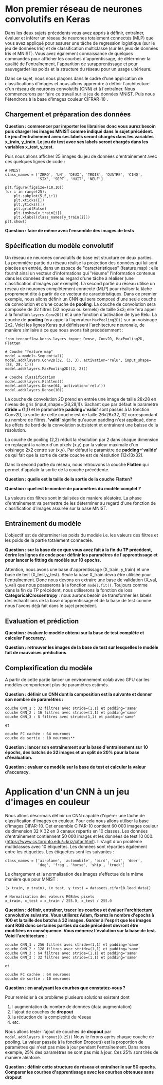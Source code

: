 # Mon premier réseau de neurones convolutifs en Keras

Dans les deux sujets précédents vous avez appris à définir, entraîner, évaluer et inférer un réseau de neurones totalement connectés (MLP) que vous
avez appliqué pour assurer une tâche de regression logistique (sur le jeu de données Iris) et de classification multiclasse (sur 
les jeux de données Iris et MNIST). Vous avez également connaissance de quelques commandes pour afficher les courbes d'apprentissage, de déterminer
la qualité de l'entraînement, l'apparition de surapprentissage et pour sauvegarder les poids et la structure du réseau pour un usage ultérieure.

Dans ce sujet, nous nous plaçons dans le cadre d'une application de classifications d'images et nous allons apprendre à définir l'architecture d'un réseau de neurones convolutifs (CNN) et à l'entraîner.
Nous commencerons par faire ce travail sur le jeu de données MNIST. Puis nous l'étendrons à la base d'images couleur CIFRAR-10 .

## Chargement et préparation des données

**Question : commencer par importer les librairies donc vous aurez besoin puis charger les images MNIST comme indiqué dans le sujet précédent. Le jeu d'entraînement avec ses labels
seront chargés dans les variables x_train, y_train. Le jeu de test avec ses labels seront chargés dans les variables x_test, y_test.**

Puis nous allons afficher 25 images du jeu de données d'entrainement avec ces quelques lignes de code :

```
# MNIST
class_names = ['ZERO', 'UN', 'DEUX', 'TROIS', 'QUATRE', 'CINQ',
               'SIX', 'SEPT', 'HUIT', 'NEUF']

plt.figure(figsize=(10,10))
for i in range(25):
    plt.subplot(5,5,i+1)
    plt.xticks([])
    plt.yticks([])
    plt.grid(False)
    plt.imshow(x_train[i])
    plt.xlabel(class_names[y_train[i]])
plt.show()
```

**Question : faire de même avec l'ensemble des images de tests**

## Spécification du modèle convolutif

Un réseau de neurones convolutifs de base est structuré en deux parties. La premmière partie du réseau réalise la projection des données qui lui sont placées en entrée, dans un espace de "caractéristiques" (feature map) : elle fournit ainsi un vecteur d'informations qui "résume" l'information contenue dans les données d'entrée au regard d'une tâche à réaliser (une classification d'images par exemple). La second partie du réseau utilise un réseau de neurones complètement connecté (MLP) pour réaliser la tâche proprement dite à partir de ce vecteur de caractéristiques. Dans ce premier exemple, nous allons définir un CNN qui sera composé d'une seule couche de convolution et d'une couche de __pooling__. La couche de convolution sera composée de 32 filtres (32 noyaux ou kernels) de taille 3x3; elle fera appel à la fonction ```layers.Conv2D()``` et à une fonction d'activation de type Relu. La couche de __pooling__ fera appel à l'opérateur ```MaxPooling2D()``` sur un voisinage 2x2. Voici les lignes Keras qui définissent l'architecture neuronale, de manière similaire à ce que nous avons fait précédemment :

```
from tensorflow.keras.layers import Dense, Conv2D, MaxPooling2D, Flatten

# Couche "feature map"
model = models.Sequential()
model.add(layers.Conv2D(32, (3, 3), activation='relu', input_shape=(28, 28, 1)))
model.add(layers.MaxPooling2D((2, 2)))

# Couche classification
model.add(layers.Flatten())
model.add(layers.Dense(64, activation='relu'))
model.add(layers.Dense(10))

```
La couche de convolution 2D prend en entrée une image de taille 28x28 en niveau de gris (input_shape=(28,28,1)).
Sachant que par défaut le paramètre __stride = (1,1)__ et le paramaètre __padding='valid'__ sont passés à la fonction Conv2D, la sortie de cette couche est de taille 26x26x32, 32 correspondant au nombre de filtres.
__'valid'__ signifie qu'aucun padding n'est appliqué, donc les effets de bord de la convolution subsistent et entrainent une baisse de la résolution.

La couche de pooling (2,2) réduit la résolution par 2 dans chaque dimension en replaçant la valeur d'un pixelv (x,y) par la valeur maximale d'un voisinage 2x2 centré sur (x,y). Par défaut le paramètre de __padding='valide'__ ce qui fait que la sortie de cette couche est de résolution (13x13x32).

Dans la second partie du réseau, nous retrouvons la couche __Flatten__ qui permet d'applatir la sortie de la couche précédente.

**Question : quelle est la taille de la sortie de la couche __Flatten__?**

**Question : quel est le nombre de paramètres du modèle complet ?**

La valeurs des filtres sont initialisées de manière aléatoire. La phase d'entraînement va permettre de les déterminer au regard d'une fonction de classification d'images assurée sur la base MNIST.

## Entraînement du modèle

L'objectif est de déterminer les poids du modèle i.e. les valeurs des filtres et les poids de la partie totalement connectée.

**Question : sur la base de ce que vous avez fait à la fin du TP précédent, écrire les lignes de code pour définir les paramètres de l'apprentissage et pour lancer le fitting du modèle sur 10 epochs.**

Attention, nous avons une base d'apprentissage (X_train, y_train) et une base de test (X_test,y_test). Seule la base X_train devra être utilisée pour l'entraînement. Donc nous devons en extraire une base de validation (X_val, y_val) que nous poasserons à la fonction ```model.fit()```.
Toujours comme dans la fin du TP précédent, nous utiliserons la fonction de loss __CategoricalCrossentropy__ : nous aurons besoin de transformer les labels des échantillons de la base d'apprentissage et de la base de test comme nous l'avons déjà fait dans le sujet précédent.

## Evaluation et prédiction

**Question : évaluer le modèle obtenu sur la base de test complète et calculer l'accuracy.**

**Question : retrouver les images de la base de test sur lesquelles le modèle fait de mauvaises prédictions.**

## Complexification du modèle

A partir de cette partie lancer un environnement colab avec GPU car les modèles comporteront plus de paramètres estimés.

**Question : définir un CNN dont la composition est la suivante et donner son nombre de paramètres :**

```
couche CNN_1 : 32 filtres avec stride=(1,1) et padding='same'
couche CNN_2 : 16 filtres avec stride=(1,1) et padding='same'
couche CNN_3 : 8 filtres avec stride=(1,1) et padding='same'

et

couche FC cachée : 64 neurones
couche de sortie : 10 neurones**
```
**Question : lancer son entraînement sur la base d'entrainement sur 10 épochs, des batchs de 32 images et un split de 20% pour la base d'évaluation.**

**Question : evaluer ce modèle sur la base de test et calculer la valeur d'accuracy.**


# Application d'un CNN à un jeu d'images en couleur

Nous allons désormais définir un CNN capable d'opérer une tâche de classificaiton d'images en couleur.
Pour cela nous allons utiliser la base d'images CIFAR-10. Cet ensemble CIFAR-10 contient 60 000 images couleur de dimension 32 X 32 en 3 canaux répartis en 10 classes. Les données d'entraînement contiennent 50 000 images et les données de test 10 000. (https://www.cs.toronto.edu/~kriz/cifar.html). Il s'agit d'un problème multiclasses avec 10 étiquettes. Les données sont réparties également entre les étiquettes.
Les étiquettes sont les suivantes :
```
class_names = ['airplane', 'automobile', 'bird', 'cat', 'deer',
               'dog', 'frog', 'horse', 'ship', 'truck']
```

Le chargement et la normalisation des images s'effectue de la même manière que pour MNIST :

```
(x_train, y_train), (x_test, y_test) = datasets.cifar10.load_data()

# Normalisation des valeurs RGBdes pixels
x_train, x_test = x_train / 255.0, x_test / 255.0

```

**Question : définir, entraîner, tracer les courbes et évaluer l'architecture convolutive suivante. Vous utilisrez Adam, fixerez le nombre d'epochs à 100 et la taille des batchs à 32 images. Garder à l'esprit que les images sont RGB donc certaines parties du code précédent devront être modifiées en conséquence. Vous mènerez l'évalution sur la base de test. Voici l'architecture :**

```
couche CNN_1 : 256 filtres avec stride=(1,1) et padding='same'
couche CNN_2 : 128 filtres avec stride=(1,1) et padding='same'
couche CNN_3 : 64 filtres avec stride=(1,1) et padding='same'
couche CNN_3 : 32 filtres avec stride=(1,1) et padding='same'

et

couche FC cachée : 64 neurones
couche de sortie : 10 neurones
```
**Question : en analysant les courbes que constatez-vous ?**

Pour remédier à ce problème plusieurs solutions existent dont
1. l augmentation du nombre de données (data augmentation)
2. l'ajout de couches de __dropout__
3. la réduction de la complexité du réseau
4. etc.

Nous allons tester l'ajout de couches de __dropout__ par ```model.add(layers.Dropout(0.25))```
Nous le ferons après chaque couche de pooling. La valeur passée à la fonction Dropout() est la proportion
de paramètres qui n'est pas mise à jour pendant l'entraînement. Dans notre exemple, 25% des paramètres ne sont
pas mis à jour. Ces 25% sont tirés de manière aléatoire.

**Question : définir cette structure de réseau et entraîner le sur 50 epochs. Comparer les courbes d'apprentissage avec les courbes obtenues 
sans __dropout__**











